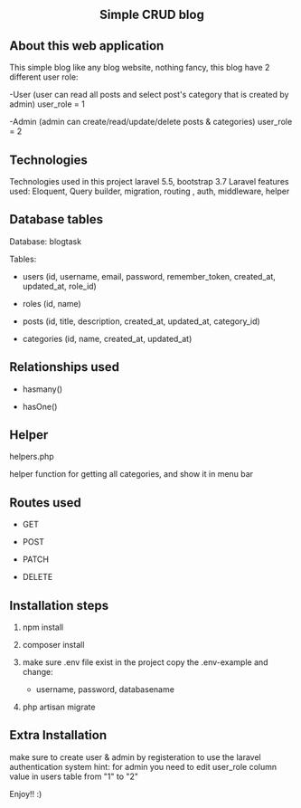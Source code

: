 <h2 align="center">Simple CRUD blog</h2>

## About this web application

This simple blog like any blog website, nothing fancy, this blog have 2 different user role:

-User (user can read all posts and select post's category that is created by admin) user_role = 1

-Admin (admin can create/read/update/delete posts & categories) user_role = 2 

## Technologies

Technologies used in this project laravel 5.5, bootstrap 3.7
Laravel features used: Eloquent, Query builder, migration, routing , auth,  middleware, helper

## Database tables

Database: blogtask

Tables:

- users (id, username, email, password, remember_token, created_at, updated_at, role_id)

- roles (id, name)

- posts (id, title, description, created_at, updated_at, category_id)

- categories (id, name, created_at, updated_at)

## Relationships used

- hasmany()

- hasOne()


## Helper

helpers.php

helper function for getting all categories, and show it in menu bar

## Routes used

- GET

- POST

- PATCH

- DELETE 

## Installation steps

1) npm install

2) composer install

3) make sure .env file exist in the project 
   copy the .env-example and change:
   - username, password, databasename

4) php artisan migrate

## Extra Installation

make sure to create user & admin by registeration to use the laravel authentication system
hint: for admin you need to edit user_role column value in users table from "1" to "2"

Enjoy!! :)

